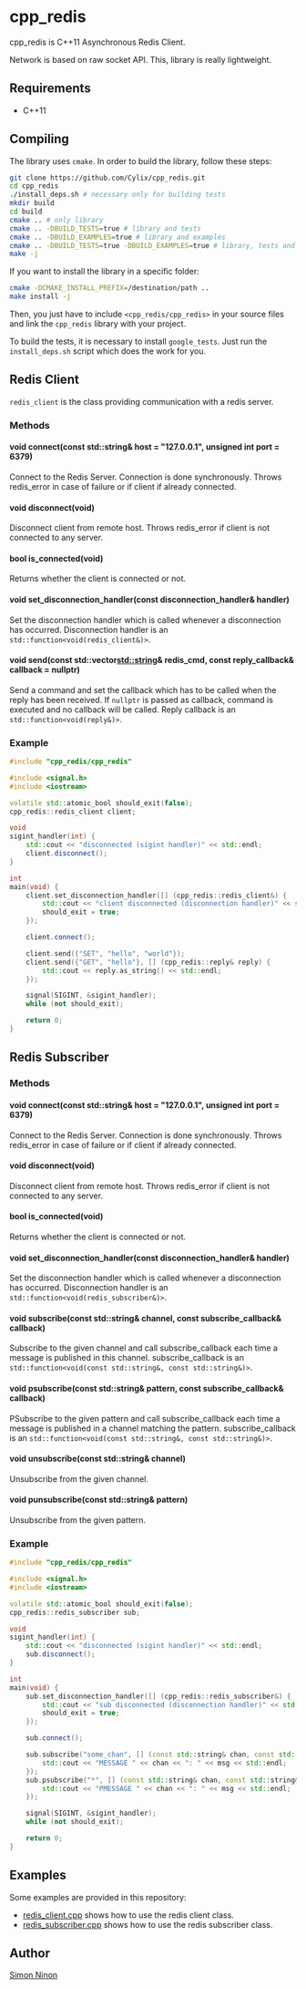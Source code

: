 # cpp_redis
cpp_redis is C++11 Asynchronous Redis Client.

Network is based on raw socket API. This, library is really lightweight.

## Requirements
* C++11

## Compiling
The library uses `cmake`. In order to build the library, follow these steps:

```bash
git clone https://github.com/Cylix/cpp_redis.git
cd cpp_redis
./install_deps.sh # necessary only for building tests
mkdir build
cd build
cmake .. # only library
cmake .. -DBUILD_TESTS=true # library and tests
cmake .. -DBUILD_EXAMPLES=true # library and examples
cmake .. -DBUILD_TESTS=true -DBUILD_EXAMPLES=true # library, tests and examples
make -j
```

If you want to install the library in a specific folder:

```bash
cmake -DCMAKE_INSTALL_PREFIX=/destination/path ..
make install -j
```

Then, you just have to include `<cpp_redis/cpp_redis>` in your source files and link the `cpp_redis` library with your project.

To build the tests, it is necessary to install `google_tests`. Just run the `install_deps.sh` script which does the work for you.

## Redis Client
`redis_client` is the class providing communication with a redis server.

### Methods

#### void connect(const std::string& host = "127.0.0.1", unsigned int port = 6379)
Connect to the Redis Server. Connection is done synchronously.
Throws redis_error in case of failure or if client if already connected.

#### void disconnect(void)
Disconnect client from remote host.
Throws redis_error if client is not connected to any server.

#### bool is_connected(void)
Returns whether the client is connected or not.

#### void set_disconnection_handler(const disconnection_handler& handler)
Set the disconnection handler which is called whenever a disconnection has occurred.
Disconnection handler is an `std::function<void(redis_client&)>`.

#### void send(const std::vector<std::string>& redis_cmd, const reply_callback& callback = nullptr)
Send a command and set the callback which has to be called when the reply has been received.
If `nullptr` is passed as callback, command is executed and no callback will be called.
Reply callback is an `std::function<void(reply&)>`.

### Example

```cpp
#include "cpp_redis/cpp_redis"

#include <signal.h>
#include <iostream>

volatile std::atomic_bool should_exit(false);
cpp_redis::redis_client client;

void
sigint_handler(int) {
    std::cout << "disconnected (sigint handler)" << std::endl;
    client.disconnect();
}

int
main(void) {
    client.set_disconnection_handler([] (cpp_redis::redis_client&) {
        std::cout << "client disconnected (disconnection handler)" << std::endl;
        should_exit = true;
    });

    client.connect();

    client.send({"SET", "hello", "world"});
    client.send({"GET", "hello"}, [] (cpp_redis::reply& reply) {
        std::cout << reply.as_string() << std::endl;
    });

    signal(SIGINT, &sigint_handler);
    while (not should_exit);

    return 0;
}
```

## Redis Subscriber

### Methods

#### void connect(const std::string& host = "127.0.0.1", unsigned int port = 6379)
Connect to the Redis Server. Connection is done synchronously.
Throws redis_error in case of failure or if client if already connected.

#### void disconnect(void)
Disconnect client from remote host.
Throws redis_error if client is not connected to any server.

#### bool is_connected(void)
Returns whether the client is connected or not.

#### void set_disconnection_handler(const disconnection_handler& handler)
Set the disconnection handler which is called whenever a disconnection has occurred.
Disconnection handler is an `std::function<void(redis_subscriber&)>`.

#### void subscribe(const std::string& channel, const subscribe_callback& callback)
Subscribe to the given channel and call subscribe_callback each time a message is published in this channel.
subscribe_callback is an `std::function<void(const std::string&, const std::string&)>`.

#### void psubscribe(const std::string& pattern, const subscribe_callback& callback)
PSubscribe to the given pattern and call subscribe_callback each time a message is published in a channel matching the pattern.
subscribe_callback is an `std::function<void(const std::string&, const std::string&)>`.

#### void unsubscribe(const std::string& channel)
Unsubscribe from the given channel.

#### void punsubscribe(const std::string& pattern)
Unsubscribe from the given pattern.

### Example

```cpp
#include "cpp_redis/cpp_redis"

#include <signal.h>
#include <iostream>

volatile std::atomic_bool should_exit(false);
cpp_redis::redis_subscriber sub;

void
sigint_handler(int) {
    std::cout << "disconnected (sigint handler)" << std::endl;
    sub.disconnect();
}

int
main(void) {
    sub.set_disconnection_handler([] (cpp_redis::redis_subscriber&) {
        std::cout << "sub disconnected (disconnection handler)" << std::endl;
        should_exit = true;
    });

    sub.connect();

    sub.subscribe("some_chan", [] (const std::string& chan, const std::string& msg) {
        std::cout << "MESSAGE " << chan << ": " << msg << std::endl;
    });
    sub.psubscribe("*", [] (const std::string& chan, const std::string& msg) {
        std::cout << "PMESSAGE " << chan << ": " << msg << std::endl;
    });

    signal(SIGINT, &sigint_handler);
    while (not should_exit);

    return 0;
}
```

## Examples
Some examples are provided in this repository:
* [redis_client.cpp](examples/redis_client.cpp) shows how to use the redis client class.
* [redis_subscriber.cpp](examples/redis_subscriber.cpp) shows how to use the redis subscriber class.

## Author
[Simon Ninon](http://simon-ninon.fr)
